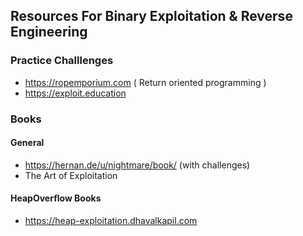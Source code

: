 ## Resources For Binary Exploitation & Reverse Engineering

### Practice Challlenges
- https://ropemporium.com ( Return oriented programming )
- https://exploit.education

### Books
#### General
- https://hernan.de/u/nightmare/book/ (with challenges)
- The Art of Exploitation
#### HeapOverflow Books
- https://heap-exploitation.dhavalkapil.com 
